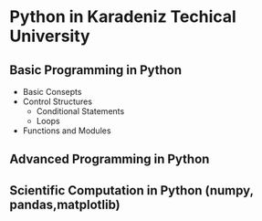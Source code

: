 # Python in Karadeniz Techical University

## Basic Programming in Python
* Basic Consepts
* Control Structures
  * Conditional Statements
  * Loops
* Functions and Modules

## Advanced Programming in Python

## Scientific Computation in Python (numpy, pandas,matplotlib)